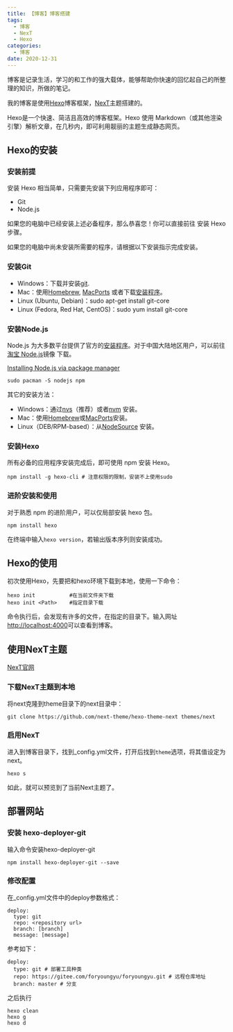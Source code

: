 ```yaml
---
title: 【博客】博客搭建
tags: 
  - 博客
  - NexT
  - Hexo
categories:
  - 博客
date: 2020-12-31
---
```



博客是记录生活，学习的和工作的强大载体，能够帮助你快速的回忆起自己的所整理的知识，所做的笔记。  

我的博客是使用[Hexo](https://hexo.io/zh-cn/index.html)博客框架，[NexT](https://theme-next.js.org/)主题搭建的。  

Hexo是一个快速、简洁且高效的博客框架。Hexo 使用 Markdown（或其他渲染引擎）解析文章，在几秒内，即可利用靓丽的主题生成静态网页。

## Hexo的安装

### 安装前提
安装 Hexo 相当简单，只需要先安装下列应用程序即可：

- Git
- Node.js

如果您的电脑中已经安装上述必备程序，那么恭喜您！你可以直接前往 安装 Hexo 步骤。

如果您的电脑中尚未安装所需要的程序，请根据以下安装指示完成安装。

### 安装Git

- Windows：下载并安装[git](https://git-scm.com/download/win).
- Mac：使用[Homebrew](https://brew.sh/), [MacPorts](https://www.macports.org/) 或者下载[安装程序](http://sourceforge.net/projects/git-osx-installer/)。
- Linux (Ubuntu, Debian)：sudo apt-get install git-core
- Linux (Fedora, Red Hat, CentOS)：sudo yum install git-core

### 安装Node.js
Node.js 为大多数平台提供了官方的[安装程序](https://nodejs.org/en/download/)。对于中国大陆地区用户，可以前往[淘宝 Node.js](https://npm.taobao.org/mirrors/node)镜像 下载。

[Installing Node.js via package manager](https://nodejs.org/en/download/package-manager/)
```
sudo pacman -S nodejs npm
```

其它的安装方法：

- Windows：通过[nvs](https://github.com/jasongin/nvs/)（推荐）或者[nvm](https://github.com/nvm-sh/nvm) 安装。
- Mac：使用[Homebrew](https://brew.sh/)或[MacPorts](http://www.macports.org/)安装。
- Linux（DEB/RPM-based）：从[NodeSource](https://github.com/nodesource/distributions) 安装。

### 安装Hexo

所有必备的应用程序安装完成后，即可使用 npm 安装 Hexo。
```
npm install -g hexo-cli # 注意权限的限制，安装不上使用sudo
```

### 进阶安装和使用
对于熟悉 npm 的进阶用户，可以仅局部安装 hexo 包。
```
npm install hexo
```

在终端中输入`hexo version`，若输出版本序列则安装成功。

## Hexo的使用

初次使用Hexo，先要把和hexo环境下载到本地，使用一下命令：
```
hexo init           #在当前文件夹下载
hexo init <Path>    #指定目录下载
```
命令执行后，会发现有许多的文件，在指定的目录下。输入网址[http://localhost:4000](http://localhost:4000)可以查看到博客。

## 使用NexT主题

[NexT官网](https://theme-next.js.org/)

### 下载NexT主题到本地
将next克隆到theme目录下的next目录中：
```
git clone https://github.com/next-theme/hexo-theme-next themes/next
```
### 启用NexT

进入到博客目录下，找到_config.yml文件，打开后找到`theme`选项，将其值设定为next。
```
hexo s
```
如此，就可以预览到了当前Next主题了。

## 部署网站

### 安装 hexo-deployer-git

输入命令安装hexo-deployer-git
```
npm install hexo-deployer-git --save
```

### 修改配置  
在_config.yml文件中的deploy参数格式：
```
deploy:
  type: git
  repo: <repository url>
  branch: [branch]
  message: [message]
```
参考如下：
```
deploy:
  type: git # 部署工具种类
  repo: https://gitee.com/foryoungyu/foryoungyu.git # 远程仓库地址
  branch: master # 分支
```
之后执行
```
hexo clean 
hexo g 
hexo d
```
